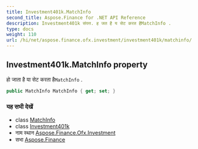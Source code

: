```yaml
---
title: Investment401k.MatchInfo
second_title: Aspose.Finance for .NET API Reference
description: Investment401k संपत्त. ह जत है य सेट करत हैMatchInfo .
type: docs
weight: 110
url: /hi/net/aspose.finance.ofx.investment/investment401k/matchinfo/
---
```

## Investment401k.MatchInfo property

हो जाता है या सेट करता है`MatchInfo` .

```csharp
public MatchInfo MatchInfo { get; set; }
```

### यह सभी देखें

* class [MatchInfo](../../matchinfo/)
* class [Investment401k](../)
* नाम स्थान [Aspose.Finance.Ofx.Investment](../../investment401k/)
* सभा [Aspose.Finance](../../../)


